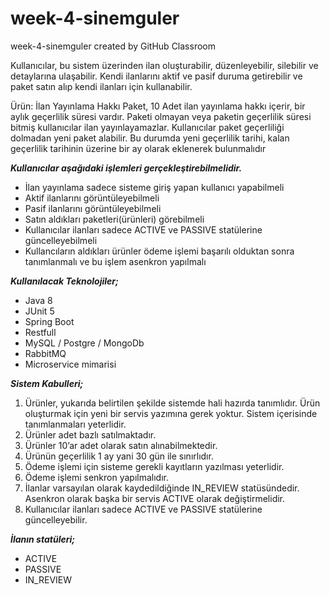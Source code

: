 # week-4-sinemguler
week-4-sinemguler created by GitHub Classroom

Kullanıcılar, bu sistem üzerinden ilan oluşturabilir, düzenleyebilir, silebilir 
ve detaylarına ulaşabilir. Kendi ilanlarını aktif ve pasif duruma getirebilir ve paket 
satın alıp kendi ilanları için kullanabilir.

Ürün: İlan Yayınlama Hakkı
Paket, 10 Adet ilan yayınlama hakkı içerir, bir aylık geçerlilik süresi vardır. 
Paketi olmayan veya paketin geçerlilik süresi bitmiş kullanıcılar ilan 
yayınlayamazlar. Kullanıcılar paket geçerliliği dolmadan yeni paket alabilir. Bu 
durumda yeni geçerlilik tarihi, kalan geçerlilik tarihinin üzerine bir ay olarak 
eklenerek bulunmalıdır

***Kullanıcılar aşağıdaki işlemleri gerçekleştirebilmelidir.***

- İlan yayınlama sadece sisteme giriş yapan kullanıcı yapabilmeli
- Aktif ilanlarını görüntüleyebilmeli
- Pasif ilanlarını görüntüleyebilmeli
- Satın aldıkları paketleri(ürünleri) görebilmeli
- Kullanıcılar ilanları sadece ACTIVE ve PASSIVE statülerine güncelleyebilmeli
- Kullancıların aldıkları ürünler ödeme işlemi başarılı olduktan sonra tanımlanmalı ve bu işlem asenkron yapılmalı

***Kullanılacak Teknolojiler;***
- Java 8
- JUnit 5
- Spring Boot
- Restfull
- MySQL / Postgre / MongoDb
- RabbitMQ
- Microservice mimarisi

***Sistem Kabulleri;***
1. Ürünler, yukarıda belirtilen şekilde sistemde hali hazırda tanımlıdır. Ürün 
oluşturmak için yeni bir servis yazımına gerek yoktur. Sistem içerisinde 
tanımlanmaları yeterlidir. 
2. Ürünler adet bazlı satılmaktadır. 
3. Ürünler 10’ar adet olarak satın alınabilmektedir.
4. Ürünün geçerlilik 1 ay yani 30 gün ile sınırlıdır.
5. Ödeme işlemi için sisteme gerekli kayıtların yazılması yeterlidir. 
6. Ödeme işlemi senkron yapılmalıdır. 
7. İlanlar varsayılan olarak kaydedildiğinde IN_REVIEW statüsündedir. Asenkron 
olarak başka bir servis ACTIVE olarak değiştirmelidir. 
8. Kullanıcılar ilanları sadece ACTIVE ve PASSIVE statülerine güncelleyebilir.

***İlanın statüleri;***
- ACTIVE
- PASSIVE
- IN_REVIEW
